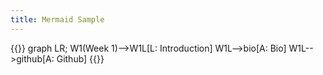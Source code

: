 ```yaml
---
title: Mermaid Sample
---
```


{{<mermaid>}}
graph LR;
W1(Week 1)-->W1L[L: Introduction]
W1L-->bio[A: Bio]
W1L-->github[A: Github]
{{<mermaid>}}

